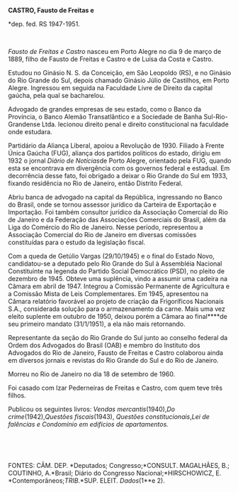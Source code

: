 **CASTRO, Fausto de Freitas e**

\*dep. fed. RS 1947-1951.

 

*Fausto de Freitas e Castro* nasceu em Porto Alegre no dia 9 de março de
1889, filho de Fausto de Freitas e Castro e de Luísa da Costa e Castro.

Estudou no Ginásio N. S. da Conceição, em São Leopoldo (RS), e no
Ginásio do Rio Grande do Sul, depois chamado Ginásio Júlio de Castilhos,
em Porto Alegre. Ingressou em seguida na Faculdade Livre de Direito da
capital gaúcha, pela qual se bacharelou.

Advogado de grandes empresas de seu estado, como o Banco da Província, o
Banco Alemão Transatlântico e a Sociedade de Banha Sul-Rio-Grandense
Ltda. lecionou direito penal e direito constitucional na faculdade onde
estudara.

Partidário da Aliança Liberal, apoiou a Revolução de 1930. Filiado à
Frente Única Gaúcha (FUG), aliança dos partidos políticos do estado,
dirigiu em 1932 o jornal *Diário de* *Notícias*de Porto Alegre,
orientado pela FUG, quando esta se encontrava em divergência com os
governos federal e estadual. Em decorrência desse fato, foi obrigado a
deixar o Rio Grande do Sul em 1933, fixando residência no Rio de
Janeiro, então Distrito Federal.

Abriu banca de advogado na capital da República, ingressando no Banco do
Brasil, onde se tornou assessor jurídico da Carteira de Exportação e
Importação. Foi também consultor jurídico da Associação Comercial do Rio
de Janeiro e da Federação das Associações Comerciais do Brasil, além da
Liga do Comércio do Rio de Janeiro. Nesse período, representou a
Associação Comercial do Rio de Janeiro em diversas comissões
constituídas para o estudo da legislação fiscal.

Com a queda de Getúlio Vargas (29/10/1945) e o final do Estado Novo,
candidatou-se a deputado pelo Rio Grande do Sul à Assembléia Nacional
Constituinte na legenda do Partido Social Democrático (PSD), no pleito
de dezembro de 1945. Obteve uma suplência, vindo a assumir uma cadeira
na Câmara em abril de 1947. Integrou a Comissão Permanente de
Agricultura e a Comissão Mista de Leis Complementares. Em 1945,
apresentou na Câmara relatório favorável ao projeto de criação da
Frigoríficos Nacionais S.A., considerada solução para o armazenamento da
carne. Mais uma vez eleito suplente em outubro de 1950, deixou porém a
Câmara ao final****de seu primeiro mandato (31/1/1951), a ela não mais
retornando.

Representante da seção do Rio Grande do Sul junto ao conselho federal da
Ordem dos Advogados do Brasil (OAB) e membro do Instituto dos Advogados
do Rio de Janeiro, Fausto de Freitas e Castro colaborou ainda em
diversos jornais e revistas do Rio Grande do Sul e do Rio de Janeiro.

Morreu no Rio de Janeiro no dia 18 de setembro de 1960.

Foi casado com Izar Pederneiras de Freitas e Castro, com quem teve três
filhos.

Publicou os seguintes livros: *Vendas mercantis*(1940),*Do
crime*(1942),*Questões* *fiscais*(1943), *Questões
constitucionais*,*Lei* *de falências e* *Condomínio em edifícios de*
*apartamentos.*

 

 

FONTES: CÂM. DEP. *Deputados; Congresso;*CONSULT. MAGALHÃES, B.;
COUTINHO, A.*Brasil; Diário do Congresso Nacional;*HIRSCHOWICZ, E.
*Contemporâneos;*TRIB*.*SUP. ELEIT. *Dados*(1**e 2).

 
